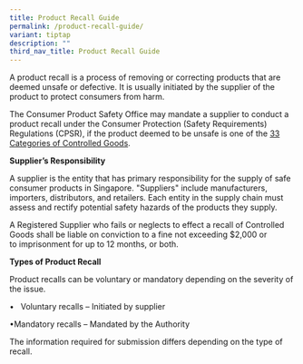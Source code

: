 ```yaml
---
title: Product Recall Guide
permalink: /product-recall-guide/
variant: tiptap
description: ""
third_nav_title: Product Recall Guide
---
```

<p>A product recall is a process of removing or correcting products that
are deemed unsafe or defective. It is usually initiated by the supplier
of the product to protect consumers from harm.</p>
<p></p>
<p>The Consumer Product Safety Office may mandate a supplier to conduct a
product recall under the Consumer Protection (Safety Requirements) Regulations
(CPSR), if the product deemed to be unsafe is one of the <a href="https://www.consumerproductsafety.gov.sg/suppliers/cpsr/list-of-controlled-goods/" rel="noopener noreferrer nofollow" target="_blank">33 Categories of Controlled Goods</a>.</p>
<p></p>
<p><strong>Supplier’s Responsibility</strong>
</p>
<p>A supplier is the entity that has primary responsibility for the supply
of safe consumer products in Singapore. "Suppliers" include manufacturers,
importers, distributors, and retailers. Each entity in the supply chain
must assess and rectify potential safety hazards of the products they supply.</p>
<p>A Registered Supplier who fails or neglects to effect a recall of Controlled
Goods shall be liable on conviction to a fine not exceeding $2,000 or to&nbsp;imprisonment
for up to 12 months, or both.</p>
<p></p>
<p><strong>Types of Product Recall</strong>
</p>
<p>Product recalls can be voluntary or mandatory depending on the severity
of the issue.</p>
<p>•&nbsp;&nbsp; Voluntary recalls – Initiated by supplier</p>
<p>•Mandatory recalls – Mandated by the Authority</p>
<p>The information required for submission differs depending on the type
of recall.</p>